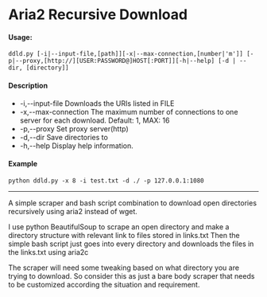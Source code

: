 # Aria2 Recursive Download
#### Usage: 

```ddld.py [-i|--input-file,[path]][-x|--max-connection,[number|'m']] [-p|--proxy,[http://][USER:PASSWORD@]HOST[:PORT]][-h|--help] [-d | --dir, [directory]]```

#### Description

- -i,--input-file         Downloads the URIs listed in FILE
- -x,--max-connection     The maximum number of connections to one server for each download. Default: 1, MAX: 16
- -p,--proxy              Set proxy server(http)
- -d,--dir                Save directories to
- -h,--help               Display help information.



#### Example

   ```python ddld.py -x 8 -i test.txt -d ./ -p 127.0.0.1:1080```





---



A simple scraper and bash script combination to download open directories recursively using aria2 instead of wget.

I use python BeautifulSoup to scrape an open directory and make a directory structure with relevant link to files stored in links.txt
Then the simple bash script just goes into every directory and downloads the files in the links.txt using aria2c

The scraper will need some tweaking based on what directory you are trying to download.
So consider this as just a bare body scraper that needs to be customized according the situation and requirement.
